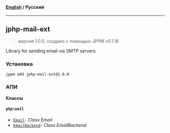 #### [English](README.md) / **Русский**

---

## jphp-mail-ext
> версия 1.0.0, создано с помощью JPPM v0.1.16

Library for sending email via SMTP servers.

### Установка
```
jppm add jphp-mail-ext@1.0.0
```

### АПИ
**Классы**

#### `php\mail`

- [`Email`](https://github.com/jphp-compiler/jphp/blob/master/exts/jphp-mail-ext/api-docs/classes/php/mail/Email.ru.md)- _Class Email_
- [`EmailBackend`](https://github.com/jphp-compiler/jphp/blob/master/exts/jphp-mail-ext/api-docs/classes/php/mail/EmailBackend.ru.md)- _Class EmailBackend_